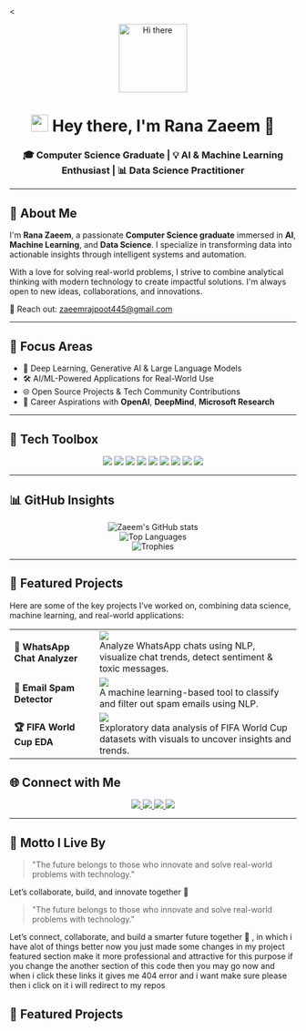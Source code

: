 <<!-- Profile Header Animation -->
<p align="center">
  <img src="https://media.giphy.com/media/M9gbBd9nbDrOTu1Mqx/giphy.gif" width="120" alt="Hi there"/>
</p>

<!-- Main Heading -->
<h1 align="center">
  <img src="https://media.giphy.com/media/hvRJCLFzcasrR4ia7z/giphy.gif" width="30px"/> Hey there, I'm <strong>Rana Zaeem</strong> 👋
</h1>

<!-- Subheading -->
<h3 align="center">
  🎓 Computer Science Graduate | 💡 AI & Machine Learning Enthusiast | 📊 Data Science Practitioner
</h3>

---

<!-- About Section -->
## 🧠 About Me

I'm **Rana Zaeem**, a passionate **Computer Science graduate** immersed in **AI**, **Machine Learning**, and **Data Science**. I specialize in transforming data into actionable insights through intelligent systems and automation.

With a love for solving real-world problems, I strive to combine analytical thinking with modern technology to create impactful solutions. I'm always open to new ideas, collaborations, and innovations.

📨 Reach out: [zaeemrajpoot445@gmail.com](mailto:zaeemrajpoot445@gmail.com)

---

<!-- Focus Areas Section -->
## 🚀 Focus Areas

- 🤖 Deep Learning, Generative AI & Large Language Models
- 🛠️ AI/ML-Powered Applications for Real-World Use
- 🌐 Open Source Projects & Tech Community Contributions
- 🎯 Career Aspirations with **OpenAI**, **DeepMind**, **Microsoft Research**

---

<!-- Tech Stack Section -->
## 🧰 Tech Toolbox

<p align="center">
  <img src="https://img.shields.io/badge/Python-3776AB?style=for-the-badge&logo=python&logoColor=white"/>
  <img src="https://img.shields.io/badge/Pandas-150458?style=for-the-badge&logo=pandas&logoColor=white"/>
  <img src="https://img.shields.io/badge/NumPy-013243?style=for-the-badge&logo=numpy&logoColor=white"/>
  <img src="https://img.shields.io/badge/Scikit--Learn-F7931E?style=for-the-badge&logo=scikit-learn&logoColor=white"/>
  <img src="https://img.shields.io/badge/TensorFlow-FF6F00?style=for-the-badge&logo=tensorflow&logoColor=white"/>
  <img src="https://img.shields.io/badge/Keras-D00000?style=for-the-badge&logo=keras&logoColor=white"/>
  <img src="https://img.shields.io/badge/Matplotlib-11557C?style=for-the-badge&logo=plotly&logoColor=white"/>
  <img src="https://img.shields.io/badge/VS%20Code-007ACC?style=for-the-badge&logo=visual-studio-code&logoColor=white"/>
  <img src="https://img.shields.io/badge/Git-F05032?style=for-the-badge&logo=git&logoColor=white"/>
</p>

---

<!-- GitHub Stats Section -->
## 📊 GitHub Insights

<p align="center">
  <img src="https://github-readme-stats.vercel.app/api?username=Rana-Zaeem&show_icons=true&theme=radical&count_private=true&hide_border=true" alt="Zaeem's GitHub stats"/>
  <br/>
  <img src="https://github-readme-stats.vercel.app/api/top-langs/?username=Rana-Zaeem&layout=compact&theme=radical&hide_border=true" alt="Top Languages"/>
  <br/>
  <img src="https://github-profile-trophy.vercel.app/?username=Rana-Zaeem&theme=radical&margin-w=10&margin-h=15" alt="Trophies"/>
</p>

---

<!-- Featured Projects -->
## 🌟 Featured Projects
Here are some of the key projects I’ve worked on, combining data science, machine learning, and real-world applications:

<table>
  <tr>
    <td><strong>📱 WhatsApp Chat Analyzer</strong></td>
    <td>
      <a href="https://github.com/Rana-Zaeem/Whats_app_chat_analyzer">
        <img src="https://img.shields.io/badge/NLP%20%7C%20Sentiment%20Analysis%20%7C%20EDA-WhatsApp%20Chat%20Analyzer-5cdb95?style=for-the-badge&logo=python&logoColor=white"/>
      </a>
      <br/>
      Analyze WhatsApp chats using NLP, visualize chat trends, detect sentiment & toxic messages.
    </td>
  </tr>
  <tr>
    <td><strong>📧 Email Spam Detector</strong></td>
    <td>
      <a href="https://github.com/Rana-Zaeem/Mail-Msg-spam-detection-">
        <img src="https://img.shields.io/badge/Spam%20Detection%20%7C%20ML%20Text%20Classification-Email%20Spam%20Detector-ff6f61?style=for-the-badge&logo=scikitlearn&logoColor=white"/>
      </a>
      <br/>
      A machine learning-based tool to classify and filter out spam emails using NLP.
    </td>
  </tr>
  <tr>
    <td><strong>🏆 FIFA World Cup EDA</strong></td>
    <td>
      <a href="https://github.com/Rana-Zaeem/fifa-world-cup-analysis">
        <img src="https://img.shields.io/badge/Interactive%20EDA%20%7C%20Data%20Visualization-FIFA%20World%20Cup%20Analysis-00bcd4?style=for-the-badge&logo=python&logoColor=white"/>
      </a>
      <br/>
      Exploratory data analysis of FIFA World Cup datasets with visuals to uncover insights and trends.
    </td>
  </tr>
</table>



<!-- Let's Connect Section -->
## 🌐 Connect with Me

<p align="center">
  <a href="https://www.linkedin.com/in/zaeems-asghar/">
    <img src="https://img.shields.io/badge/LinkedIn-0A66C2?style=for-the-badge&logo=linkedin&logoColor=white"/>
  </a>
  <a href="https://www.instagram.com/zaeem.rana.7169/">
    <img src="https://img.shields.io/badge/Instagram-E4405F?style=for-the-badge&logo=instagram&logoColor=white"/>
  </a>
  <a href="https://www.facebook.com/zaeem.rana.7169">
    <img src="https://img.shields.io/badge/Facebook-1877F2?style=for-the-badge&logo=facebook&logoColor=white"/>
  </a>
  <a href="https://github.com/Rana-Zaeem">
    <img src="https://img.shields.io/badge/GitHub-000000?style=for-the-badge&logo=github&logoColor=white"/>
  </a>
</p>

---

<!-- Quote Section -->
## 💬 Motto I Live By

> "The future belongs to those who innovate and solve real-world problems with technology."

Let’s collaborate, build, and innovate together 🚀


> "The future belongs to those who innovate and solve real-world problems with technology."

Let’s connect, collaborate, and build a smarter future together 🚀 , in which i have alot of things better now you just made some changes in my project featured section make it more professional and attractive for this purpose if you change the another section of this code then you may go now and when i click these links it gives me 404 error and i want make sure please then i click on it i will redirect to my repos 
<!-- Featured Projects -->
## 🌟 Featured Projects


